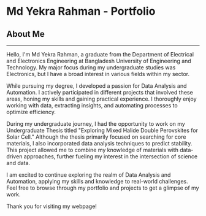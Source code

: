 #  Md Yekra Rahman - Portfolio
## About Me
----
Hello, I'm Md Yekra Rahman, a graduate from the Department of Electrical and Electronics Engineering at Bangladesh University of Engineering and Technology. My major focus during my undergraduate studies was Electronics, but I have a broad interest in various fields within my sector.

While pursuing my degree, I developed a passion for Data Analysis and Automation. I actively participated in different projects that involved these areas, honing my skills and gaining practical experience. I thoroughly enjoy working with data, extracting insights, and automating processes to optimize efficiency.

During my undergraduate journey, I had the opportunity to work on my Undergraduate Thesis titled "Exploring Mixed Halide Double Perovskites for Solar Cell." Although the thesis primarily focused on searching for core materials, I also incorporated data analysis techniques to predict stability. This project allowed me to combine my knowledge of materials with data-driven approaches, further fueling my interest in the intersection of science and data.

I am excited to continue exploring the realm of Data Analysis and Automation, applying my skills and knowledge to real-world challenges. Feel free to browse through my portfolio and projects to get a glimpse of my work.

Thank you for visiting my webpage!


